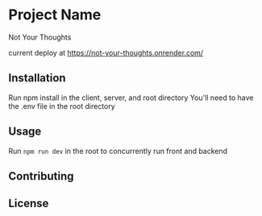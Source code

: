 # Project Name

Not Your Thoughts

current deploy at https://not-your-thoughts.onrender.com/

## Installation

Run npm install in the client, server, and root directory
You'll need to have the .env file in the root directory

## Usage

Run `npm run dev` in the root to concurrently run front and backend

## Contributing

## License
